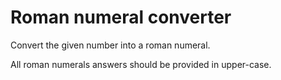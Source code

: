 # Roman numeral converter

Convert the given number into a roman numeral.

All roman numerals answers should be provided in upper-case.